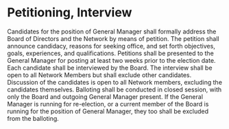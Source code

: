 # Petitioning, Interview

Candidates for the position of General Manager shall formally address the Board of Directors and the Network by means of petition. The petition shall announce candidacy, reasons for seeking office, and set forth objectives, goals, experiences, and qualifications. Petitions shall be presented to the General Manager for posting at least two weeks prior to the election date. Each candidate shall be interviewed by the Board. The interview shall be open to all Network Members but shall exclude other candidates. Discussion of the candidates is open to all Network members, excluding the candidates themselves. Balloting shall be conducted in closed session, with only the Board and outgoing General Manager present. If the General Manager is running for re-election, or a current member of the Board is running for the position of General Manager, they too shall be excluded from the balloting.

